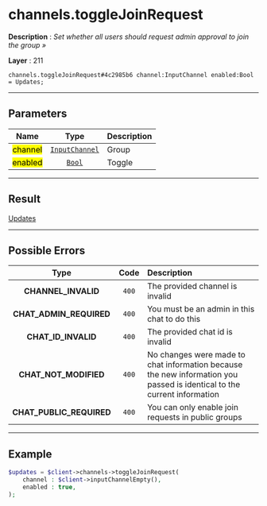 # channels.toggleJoinRequest

**Description** : *Set whether all users should request admin approval to join the group &raquo;*

**Layer** : 211

```tl
channels.toggleJoinRequest#4c2985b6 channel:InputChannel enabled:Bool = Updates;
```

---

## Parameters

| Name | Type | Description |
| :---: | :---: | :--- |
| <mark>channel</mark> | [`InputChannel`](type/InputChannel) | Group |
| <mark>enabled</mark> | [`Bool`](type/Bool) | Toggle |

---

## Result

[Updates](type/Updates)

---

## Possible Errors

| Type | Code | Description |
| :---: | :---: | :--- |
| **CHANNEL_INVALID** | `400` | The provided channel is invalid |
| **CHAT_ADMIN_REQUIRED** | `400` | You must be an admin in this chat to do this |
| **CHAT_ID_INVALID** | `400` | The provided chat id is invalid |
| **CHAT_NOT_MODIFIED** | `400` | No changes were made to chat information because the new information you passed is identical to the current information |
| **CHAT_PUBLIC_REQUIRED** | `400` | You can only enable join requests in public groups |

---

## Example

```php
$updates = $client->channels->toggleJoinRequest(
	channel : $client->inputChannelEmpty(),
	enabled : true,
);
```